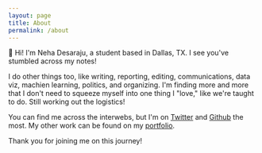 ```yaml
---
layout: page
title: About
permalink: /about
---
```


👋 Hi! I'm Neha Desaraju, a student based in Dallas, TX. I see you've stumbled across my notes!

I do other things too, like writing, reporting, editing, communications, data viz, machien learning, politics, and organizing. I'm finding more and more that I don't need to squeeze myself into one thing I "love," like we're taught to do. Still working out the logistics!

You can find me across the interwebs, but I'm on [Twitter](https://twitter.com/nehadesaraju) and [Github](https://github.com/estaudere) the most. My other work can be found on my [portfolio](https://estaudere.github.io).

Thank you for joining me on this journey!
